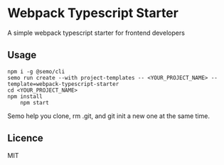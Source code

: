 # Webpack Typescript Starter

A simple webpack typescript starter for frontend developers

## Usage

```shell
npm i -g @semo/cli
semo run create --with project-templates -- <YOUR_PROJECT_NAME> --template=webpack-typescript-starter
cd <YOUR_PROJECT_NAME>
npm install
    npm start
```

Semo help you clone, rm .git, and git init a new one at the same time.

## Licence
MIT
